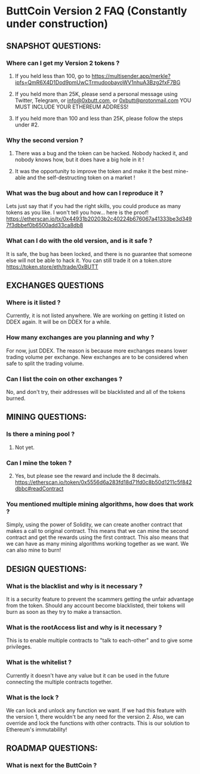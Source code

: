 # ButtCoin Version 2 FAQ (Constantly under construction)

## SNAPSHOT QUESTIONS:
### Where can I get my Version 2 tokens ?
1. If you held less than 100, go to https://multisender.app/merkle?ipfs=QmR6X4D1Dod9pmUwCTrmudoobayoWV1nhuA3Bzg2fxF7BG

2. If you held more than 25K, please send a personal message using Twitter, Telegram, or info@0xbutt.com, or 0xbutt@protonmail.com YOU MUST INCLUDE YOUR ETHEREUM ADDRESS!

3. If you held more than 100 and less than 25K, please follow the steps under #2.

### Why the second version ?
1. There was a bug and the token can be hacked. Nobody hacked it, and nobody knows how, but it does have a big hole in it !

2. It was the opportunity to improve the token and make it the best mine-able and the self-destructing token on a market !

### What was the bug about and how can I reproduce it ?
Lets just say that if you had the right skills, you could produce as many tokens as you like. I won't tell you how... here is the proof!
https://etherscan.io/tx/0x44931b20203b2c40224b676067a41333be3d3497f3dbbef0b6500add33ca8db8

### What can I do with the old version, and is it safe ?
It is safe, the bug has been locked, and there is no guarantee that someone else will not be able to hack it. You can still trade it on a token.store https://token.store/eth/trade/0xBUTT

## EXCHANGES QUESTIONS
### Where is it listed ?
Currently, it is not listed anywhere. We are working on getting it listed on DDEX again. It will be on DDEX for a while.

### How many exchanges are you planning and why ?
For now, just DDEX. The reason is because more exchanges means lower trading volume per exchange. New exchanges are to be considered when safe to split the trading volume.

### Can I list the coin on other exchanges ?
No, and don't try, their addresses will be blacklisted and all of the tokens burned.

## MINING QUESTIONS:
### Is there a mining pool ?
1. Not yet.

### Can I mine the token ?
2. Yes, but please see the reward and include the 8 decimals. https://etherscan.io/token/0x5556d6a283fd18d71fd0c8b50d1211c5f842dbbc#readContract

### You mentioned multiple mining algorithms, how does that work ?

Simply, using the power of Solidity, we can create another contract that makes a call to original contract. This means that we can mine the second contract and get the rewards using the first contract. This also means that we can have as many mining algorithms working together as we want. We can also mine to burn!

## DESIGN QUESTIONS:
### What is the blacklist and why is it necessary ?
It is a security feature to prevent the scammers getting the unfair advantage from the token. Should any account become blacklisted, their tokens will burn as soon as they try to make a transaction.

### What is the rootAccess list and why is it necessary ?
This is to enable multiple contracts to "talk to each-other" and to give some privileges.

### What is the whitelist ?
Currently it doesn't have any value but it can be used in the future connecting the multiple contracts together.

### What is the lock ?
We can lock and unlock any function we want. If we had this feature with the version 1, there wouldn't be any need for the version 2. Also, we can override and lock the functions with other contracts. This is our solution to Ethereum's immutability!


## ROADMAP QUESTIONS:
### What is next for the ButtCoin ?

